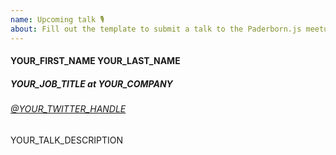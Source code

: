 ```yaml
---
name: Upcoming talk 🎙️
about: Fill out the template to submit a talk to the Paderborn.js meetup. If you want to add information like a preferred date that is not reflected in the template, add it as a comment afterwards.
---
```


<!--
  The issues for Paderborn.js are parsed to extract information such as speaker's name,
  occupation and URL as well as information about the talk like title and description.
  In order for this parsing to work, please leave everything as is and only replace
  uppercase placeholders with your information (unless otherwise noted).
-->

<!-- your name -->
#### YOUR_FIRST_NAME YOUR_LAST_NAME

<!-- your job title and company, i.e. "Web Developer at Initech" -->
##### YOUR_JOB_TITLE at YOUR_COMPANY

<!-- a link to twitter or another profile in the format [YOUR_LINK_TEXT](YOUR_LINK_URL) -->
###### [@YOUR_TWITTER_HANDLE](https://twitter.com/YOUR_TWITTER_HANDLE)

<!-- a brief description of your talk -->
YOUR_TALK_DESCRIPTION
